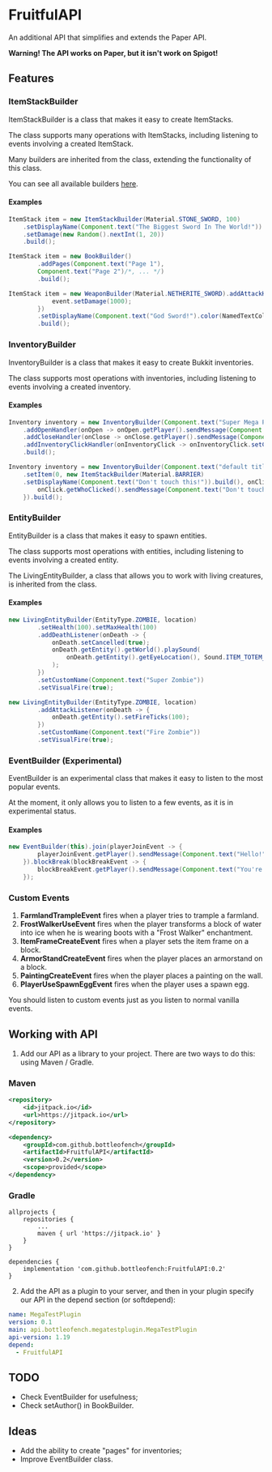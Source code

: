 # FruitfulAPI

An additional API that simplifies and extends the Paper API.

**Warning! The API works on Paper, but it isn't work on Spigot!**

## Features

### ItemStackBuilder
ItemStackBuilder is a class that makes it easy to create ItemStacks.

The class supports many operations with ItemStacks, including listening to events involving a created ItemStack.

Many builders are inherited from the class, extending the functionality of this class.

You can see all available builders [here](https://github.com/bottleofench/FruitfulAPI/tree/master/src/main/java/api/bottleofench/fruitfulapi/builders).

#### Examples

```java
ItemStack item = new ItemStackBuilder(Material.STONE_SWORD, 100)
    .setDisplayName(Component.text("The Biggest Sword In The World!"))
    .setDamage(new Random().nextInt(1, 20))
    .build();
```

```java
ItemStack item = new BookBuilder()
        .addPages(Component.text("Page 1"),
        Component.text("Page 2")/*, ... */)
        .build();
```

```java
ItemStack item = new WeaponBuilder(Material.NETHERITE_SWORD).addAttackHandler(event -> {
            event.setDamage(1000);
        })
        .setDisplayName(Component.text("God Sword!").color(NamedTextColor.GOLD))
        .build();
```

### InventoryBuilder
InventoryBuilder is a class that makes it easy to create Bukkit inventories.

The class supports most operations with inventories, including listening to events involving a created inventory.

#### Examples

```java
Inventory inventory = new InventoryBuilder(Component.text("Super Mega Plugin Menu"))
    .addOpenHandler(onOpen -> onOpen.getPlayer().sendMessage(Component.text("Menu is opened!")))
    .addCloseHandler(onClose -> onClose.getPlayer().sendMessage(Component.text("Menu is closed!")))
    .addInventoryClickHandler(onInventoryClick -> onInventoryClick.setCancelled(true))
    .build();
```

```java
Inventory inventory = new InventoryBuilder(Component.text("default title"))
    .setItem(0, new ItemStackBuilder(Material.BARRIER)
    .setDisplayName(Component.text("Don't touch this!")).build(), onClick -> {
        onClick.getWhoClicked().sendMessage(Component.text("Don't touch this!"));
    }).build();
```

### EntityBuilder
EntityBuilder is a class that makes it easy to spawn entities.

The class supports most operations with entities, including listening to events involving a created entity.

The LivingEntityBuilder, a class that allows you to work with living creatures, is inherited from the class.

#### Examples

```java
new LivingEntityBuilder(EntityType.ZOMBIE, location)
        .setHealth(100).setMaxHealth(100)
        .addDeathListener(onDeath -> {
            onDeath.setCancelled(true);
            onDeath.getEntity().getWorld().playSound(
                onDeath.getEntity().getEyeLocation(), Sound.ITEM_TOTEM_USE, 1, 1
            );
        })
        .setCustomName(Component.text("Super Zombie"))
        .setVisualFire(true);
```

```java
new LivingEntityBuilder(EntityType.ZOMBIE, location)
        .addAttackListener(onDeath -> {
            onDeath.getEntity().setFireTicks(100);
        })
        .setCustomName(Component.text("Fire Zombie"))
        .setVisualFire(true);
```

### EventBuilder (Experimental)
EventBuilder is an experimental class that makes it easy to listen to the most popular events.

At the moment, it only allows you to listen to a few events, as it is in experimental status.

#### Examples
```java
new EventBuilder(this).join(playerJoinEvent -> {
        playerJoinEvent.getPlayer().sendMessage(Component.text("Hello!"));
    }).blockBreak(blockBreakEvent -> {
        blockBreakEvent.getPlayer().sendMessage(Component.text("You're broken the block!"));
    });
```

### Custom Events

1. **FarmlandTrampleEvent** fires when a player tries to trample a farmland.
2. **FrostWalkerUseEvent** fires when the player transforms a block of water into ice when he is wearing boots with a "Frost Walker" enchantment.
3. **ItemFrameCreateEvent** fires when a player sets the item frame on a block.
4. **ArmorStandCreateEvent** fires when the player places an armorstand on a block.
5. **PaintingCreateEvent** fires when the player places a painting on the wall.
6. **PlayerUseSpawnEggEvent** fires when the player uses a spawn egg.

You should listen to custom events just as you listen to normal vanilla events.

## Working with API

1. Add our API as a library to your project. There are two ways to do this: using Maven / Gradle.

### Maven

```xml
<repository>
    <id>jitpack.io</id>
    <url>https://jitpack.io</url>
</repository>

<dependency>
    <groupId>com.github.bottleofench</groupId>
    <artifactId>FruitfulAPI</artifactId>
    <version>0.2</version>
    <scope>provided</scope>
</dependency>
```

### Gradle
```
allprojects {
    repositories {
    	...
    	maven { url 'https://jitpack.io' }
    }
}

dependencies {
    implementation 'com.github.bottleofench:FruitfulAPI:0.2'
}
```

2. Add the API as a plugin to your server, and then in your plugin specify our API in the depend section (or softdepend):

```yml
name: MegaTestPlugin
version: 0.1
main: api.bottleofench.megatestplugin.MegaTestPlugin
api-version: 1.19
depend:
  - FruitfulAPI
```

## TODO
- Check EventBuilder for usefulness;
- Check setAuthor() in BookBuilder.

## Ideas
- Add the ability to create "pages" for inventories;
- Improve EventBuilder class.